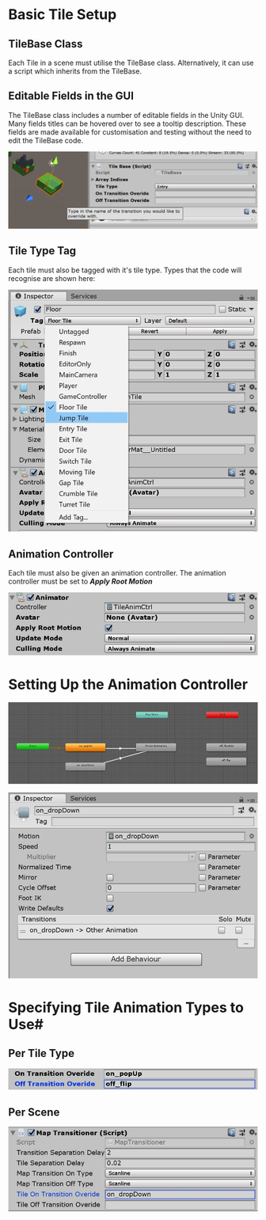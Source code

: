 # Basic Tile Setup #

## TileBase Class ##
Each Tile in a scene must utilise the TileBase class.
Alternatively, it can use a script which inherits from the TileBase.

## Editable Fields in the GUI ##
The TileBase class includes a number of editable fields in the Unity GUI. Many fields titles can be hovered over to see a tooltip description. These fields are made available for customisation and testing without the need to edit the TileBase code.

![TileBase Tooltips](images/tile_transition-overides_tooltip-example.JPG)

## Tile Type Tag ##
Each tile must also be tagged with it's tile type. Types that the code will recognise are shown here:

![Tile Tag](images/tile_setup_tag.JPG)

## Animation Controller ##
Each tile must also be given an animation controller. The animation controller must be set to **_Apply Root Motion_**

![Tile Tag](images/tile_setup_animator.JPG)



# Setting Up the Animation Controller #

![Animation Clip Nodes](images/tile-animator_setup_node-example.JPG)

![Animation Clip Node Settings](images/tile-animator_setup_node-settings-example.JPG)



# Specifying Tile Animation Types to Use#

## Per Tile Type ##

![Tile Animations Per Type](images/tile_transition-overides-example.JPG)

## Per Scene ##

![Tile Animations Per Scene](images/map-transition_settings.JPG)






